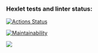 ### Hexlet tests and linter status:
[![Actions Status](https://github.com/Iksdiee/python-project-49/actions/workflows/hexlet-check.yml/badge.svg)](https://github.com/Iksdiee/python-project-49/actions)

[![Maintainability](https://api.codeclimate.com/v1/badges/ac52adceab9362a42712/maintainability)](https://codeclimate.com/github/Iksdiee/python-project-49/maintainability)

<a href="https://asciinema.org/a/WAmYvBtdI7iPVG0S4jvAYYwb1" target="_blank"><img src="https://asciinema.org/a/WAmYvBtdI7iPVG0S4jvAYYwb1.svg" /></a>
